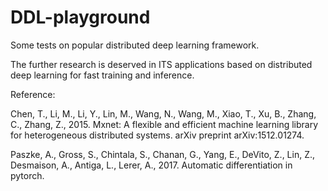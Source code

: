 # DDL-playground

Some tests on popular distributed deep learning framework. 

The further research is deserved in ITS applications based on distributed deep learning for fast training and inference.



Reference:

Chen, T., Li, M., Li, Y., Lin, M., Wang, N., Wang, M., Xiao, T., Xu, B., Zhang, C., Zhang, Z., 2015. Mxnet: A flexible and efficient machine learning library for heterogeneous distributed systems. arXiv preprint arXiv:1512.01274.

Paszke, A., Gross, S., Chintala, S., Chanan, G., Yang, E., DeVito, Z., Lin, Z., Desmaison, A., Antiga, L., Lerer, A., 2017. Automatic differentiation in pytorch.